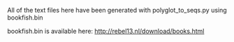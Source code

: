 All of the text files here have been generated with polyglot_to_seqs.py using bookfish.bin

bookfish.bin is available here: http://rebel13.nl/download/books.html 
